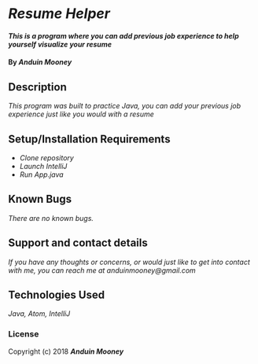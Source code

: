 # _Resume Helper_

#### _This is a program where you can add previous job experience to help yourself visualize your resume_

#### By _**Anduin Mooney**_

## Description

_This program was built to practice Java, you can add your previous job experience just like you would with a resume_

## Setup/Installation Requirements

* _Clone repository_
* _Launch IntelliJ_
* _Run App.java_

## Known Bugs

_There are no known bugs._

## Support and contact details

_If you have any thoughts or concerns, or would just like to get into contact with me, you can reach me at anduinmooney@gmail.com_

## Technologies Used

_Java, Atom, IntelliJ_

### License


Copyright (c) 2018 **_Anduin Mooney_**
